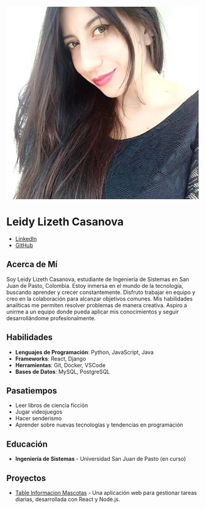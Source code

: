 ![Leidy Lizeth Casanova](https://github.com/leilacsnv/Perfil/blob/main/perfil.jpg?raw=true)
# Leidy Lizeth Casanova

- [LinkedIn](www.linkedin.com/in/leidy-lizeth-casanova-30014728a)
- [GitHub](https://github.com/leilacsnv)

## Acerca de Mí
Soy Leidy Lizeth Casanova, estudiante de Ingeniería de Sistemas en San Juan de Pasto, Colombia. Estoy inmersa en el mundo de la tecnología, buscando aprender y crecer constantemente. Disfruto trabajar en equipo y creo en la colaboración para alcanzar objetivos comunes. Mis habilidades analíticas me permiten resolver problemas de manera creativa. Aspiro a unirme a un equipo donde pueda aplicar mis conocimientos y seguir desarrollándome profesionalmente.

## Habilidades
- **Lenguajes de Programación**: Python, JavaScript, Java
- **Frameworks**: React, Django
- **Herramientas**: Git, Docker, VSCode
- **Bases de Datos**: MySQL, PostgreSQL

## Pasatiempos
- Leer libros de ciencia ficción
- Jugar videojuegos
- Hacer senderismo
- Aprender sobre nuevas tecnologías y tendencias en programación

## Educación
- **Ingeniería de Sistemas** - Universidad San Juan de Pasto (en curso)

## Proyectos
- [Table Informacion Mascotas](leilacsnv/informacion-mascotas) - Una aplicación web para gestionar tareas diarias, desarrollada con React y Node.js.
 
